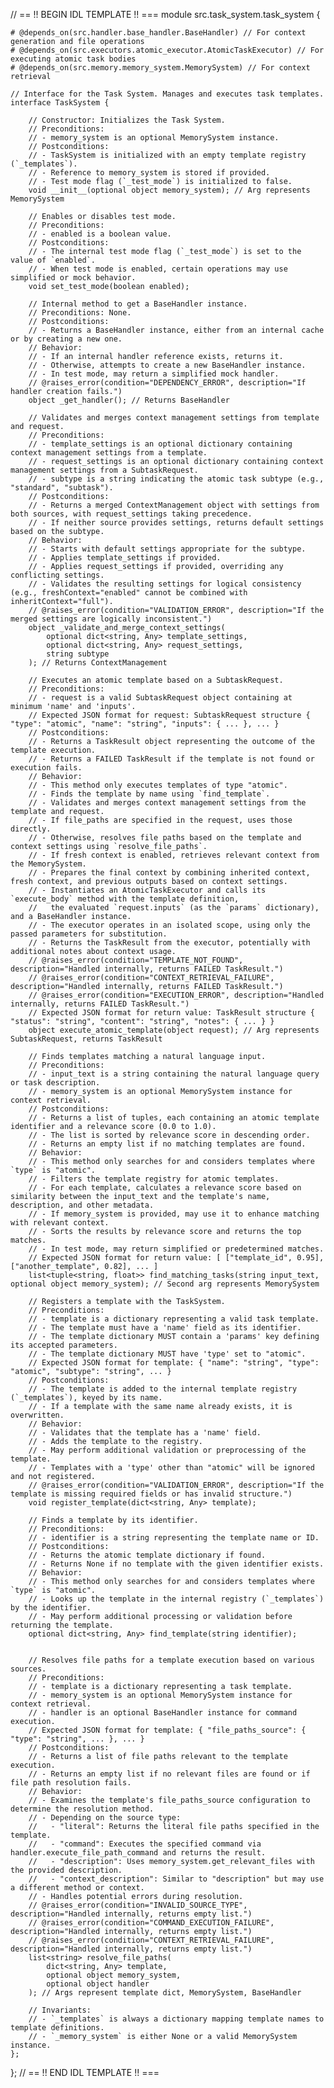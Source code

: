 // == !! BEGIN IDL TEMPLATE !! ===
module src.task_system.task_system {

    # @depends_on(src.handler.base_handler.BaseHandler) // For context generation and file operations
    # @depends_on(src.executors.atomic_executor.AtomicTaskExecutor) // For executing atomic task bodies
    # @depends_on(src.memory.memory_system.MemorySystem) // For context retrieval

    // Interface for the Task System. Manages and executes task templates.
    interface TaskSystem {

        // Constructor: Initializes the Task System.
        // Preconditions:
        // - memory_system is an optional MemorySystem instance.
        // Postconditions:
        // - TaskSystem is initialized with an empty template registry (`_templates`).
        // - Reference to memory_system is stored if provided.
        // - Test mode flag (`_test_mode`) is initialized to false.
        void __init__(optional object memory_system); // Arg represents MemorySystem

        // Enables or disables test mode.
        // Preconditions:
        // - enabled is a boolean value.
        // Postconditions:
        // - The internal test mode flag (`_test_mode`) is set to the value of `enabled`.
        // - When test mode is enabled, certain operations may use simplified or mock behavior.
        void set_test_mode(boolean enabled);

        // Internal method to get a BaseHandler instance.
        // Preconditions: None.
        // Postconditions:
        // - Returns a BaseHandler instance, either from an internal cache or by creating a new one.
        // Behavior:
        // - If an internal handler reference exists, returns it.
        // - Otherwise, attempts to create a new BaseHandler instance.
        // - In test mode, may return a simplified mock handler.
        // @raises_error(condition="DEPENDENCY_ERROR", description="If handler creation fails.")
        object _get_handler(); // Returns BaseHandler

        // Validates and merges context management settings from template and request.
        // Preconditions:
        // - template_settings is an optional dictionary containing context management settings from a template.
        // - request_settings is an optional dictionary containing context management settings from a SubtaskRequest.
        // - subtype is a string indicating the atomic task subtype (e.g., "standard", "subtask").
        // Postconditions:
        // - Returns a merged ContextManagement object with settings from both sources, with request_settings taking precedence.
        // - If neither source provides settings, returns default settings based on the subtype.
        // Behavior:
        // - Starts with default settings appropriate for the subtype.
        // - Applies template_settings if provided.
        // - Applies request_settings if provided, overriding any conflicting settings.
        // - Validates the resulting settings for logical consistency (e.g., freshContext="enabled" cannot be combined with inheritContext="full").
        // @raises_error(condition="VALIDATION_ERROR", description="If the merged settings are logically inconsistent.")
        object _validate_and_merge_context_settings(
            optional dict<string, Any> template_settings,
            optional dict<string, Any> request_settings,
            string subtype
        ); // Returns ContextManagement

        // Executes an atomic template based on a SubtaskRequest.
        // Preconditions:
        // - request is a valid SubtaskRequest object containing at minimum 'name' and 'inputs'.
        // Expected JSON format for request: SubtaskRequest structure { "type": "atomic", "name": "string", "inputs": { ... }, ... }
        // Postconditions:
        // - Returns a TaskResult object representing the outcome of the template execution.
        // - Returns a FAILED TaskResult if the template is not found or execution fails.
        // Behavior:
        // - This method only executes templates of type "atomic".
        // - Finds the template by name using `find_template`.
        // - Validates and merges context management settings from the template and request.
        // - If file_paths are specified in the request, uses those directly.
        // - Otherwise, resolves file paths based on the template and context settings using `resolve_file_paths`.
        // - If fresh context is enabled, retrieves relevant context from the MemorySystem.
        // - Prepares the final context by combining inherited context, fresh context, and previous outputs based on context settings.
        // - Instantiates an AtomicTaskExecutor and calls its `execute_body` method with the template definition,
        //   the evaluated `request.inputs` (as the `params` dictionary), and a BaseHandler instance.
        // - The executor operates in an isolated scope, using only the passed parameters for substitution.
        // - Returns the TaskResult from the executor, potentially with additional notes about context usage.
        // @raises_error(condition="TEMPLATE_NOT_FOUND", description="Handled internally, returns FAILED TaskResult.")
        // @raises_error(condition="CONTEXT_RETRIEVAL_FAILURE", description="Handled internally, returns FAILED TaskResult.")
        // @raises_error(condition="EXECUTION_ERROR", description="Handled internally, returns FAILED TaskResult.")
        // Expected JSON format for return value: TaskResult structure { "status": "string", "content": "string", "notes": { ... } }
        object execute_atomic_template(object request); // Arg represents SubtaskRequest, returns TaskResult

        // Finds templates matching a natural language input.
        // Preconditions:
        // - input_text is a string containing the natural language query or task description.
        // - memory_system is an optional MemorySystem instance for context retrieval.
        // Postconditions:
        // - Returns a list of tuples, each containing an atomic template identifier and a relevance score (0.0 to 1.0).
        // - The list is sorted by relevance score in descending order.
        // - Returns an empty list if no matching templates are found.
        // Behavior:
        // - This method only searches for and considers templates where `type` is "atomic".
        // - Filters the template registry for atomic templates.
        // - For each template, calculates a relevance score based on similarity between the input_text and the template's name, description, and other metadata.
        // - If memory_system is provided, may use it to enhance matching with relevant context.
        // - Sorts the results by relevance score and returns the top matches.
        // - In test mode, may return simplified or predetermined matches.
        // Expected JSON format for return value: [ ["template_id", 0.95], ["another_template", 0.82], ... ]
        list<tuple<string, float>> find_matching_tasks(string input_text, optional object memory_system); // Second arg represents MemorySystem

        // Registers a template with the TaskSystem.
        // Preconditions:
        // - template is a dictionary representing a valid task template.
        // - The template must have a 'name' field as its identifier.
        // - The template dictionary MUST contain a 'params' key defining its accepted parameters.
        // - The template dictionary MUST have 'type' set to "atomic".
        // Expected JSON format for template: { "name": "string", "type": "atomic", "subtype": "string", ... }
        // Postconditions:
        // - The template is added to the internal template registry (`_templates`), keyed by its name.
        // - If a template with the same name already exists, it is overwritten.
        // Behavior:
        // - Validates that the template has a 'name' field.
        // - Adds the template to the registry.
        // - May perform additional validation or preprocessing of the template.
        // - Templates with a 'type' other than "atomic" will be ignored and not registered.
        // @raises_error(condition="VALIDATION_ERROR", description="If the template is missing required fields or has invalid structure.")
        void register_template(dict<string, Any> template);

        // Finds a template by its identifier.
        // Preconditions:
        // - identifier is a string representing the template name or ID.
        // Postconditions:
        // - Returns the atomic template dictionary if found.
        // - Returns None if no template with the given identifier exists.
        // Behavior:
        // - This method only searches for and considers templates where `type` is "atomic".
        // - Looks up the template in the internal registry (`_templates`) by the identifier.
        // - May perform additional processing or validation before returning the template.
        optional dict<string, Any> find_template(string identifier);


        // Resolves file paths for a template execution based on various sources.
        // Preconditions:
        // - template is a dictionary representing a task template.
        // - memory_system is an optional MemorySystem instance for context retrieval.
        // - handler is an optional BaseHandler instance for command execution.
        // Expected JSON format for template: { "file_paths_source": { "type": "string", ... }, ... }
        // Postconditions:
        // - Returns a list of file paths relevant to the template execution.
        // - Returns an empty list if no relevant files are found or if file path resolution fails.
        // Behavior:
        // - Examines the template's file_paths_source configuration to determine the resolution method.
        // - Depending on the source type:
        //   - "literal": Returns the literal file paths specified in the template.
        //   - "command": Executes the specified command via handler.execute_file_path_command and returns the result.
        //   - "description": Uses memory_system.get_relevant_files with the provided description.
        //   - "context_description": Similar to "description" but may use a different method or context.
        // - Handles potential errors during resolution.
        // @raises_error(condition="INVALID_SOURCE_TYPE", description="Handled internally, returns empty list.")
        // @raises_error(condition="COMMAND_EXECUTION_FAILURE", description="Handled internally, returns empty list.")
        // @raises_error(condition="CONTEXT_RETRIEVAL_FAILURE", description="Handled internally, returns empty list.")
        list<string> resolve_file_paths(
            dict<string, Any> template,
            optional object memory_system,
            optional object handler
        ); // Args represent template dict, MemorySystem, BaseHandler

        // Invariants:
        // - `_templates` is always a dictionary mapping template names to template definitions.
        // - `_memory_system` is either None or a valid MemorySystem instance.
    };
};
// == !! END IDL TEMPLATE !! ===
